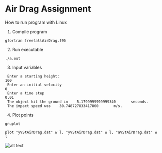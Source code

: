 # Air Drag Assignment

How to run program with Linux

1. Compile program
```
gfortran freefallAirDrag.f95
```
2. Run executable
```
./a.out
```
3. Input variables
```
 Enter a starting height:
100
 Enter an initial velocity
0
 Enter a time step
0.01
 The object hit the ground in    5.1799999999999340       seconds.
 The impact speed was    30.748727833417860       m/s.
```
4. Plot points
```
gnuplot

plot "yVStAirDrag.dat" w l, "yVStAirDrag.dat" w l, "aVStAirDrag.dat" w l
```

![alt text][airDrag]

[airDrag]: https://github.com/CinnaKenToast/Gov-School-2019/airdrag/images/airDrag.png "Air Drag"
